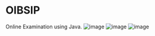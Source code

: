 # OIBSIP
Online Examination using Java.
![image](https://user-images.githubusercontent.com/90386371/233348327-e8bf2808-c029-4f6d-9c97-d379fccc628a.png)
![image](https://user-images.githubusercontent.com/90386371/233348470-7b946f8d-7587-4eeb-9eee-c40db27eb97d.png)
![image](https://user-images.githubusercontent.com/90386371/233348611-a9863b36-c2c5-4847-9b2a-cc34834c67fd.png)
